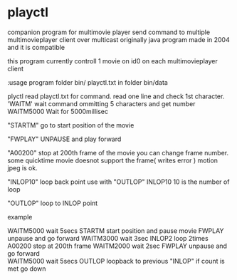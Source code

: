 playctl
================

companion program for multimovie player
send command to multiple multimovieplayer client over multicast
originally java program made in 2004 and it is compatible

this program currently controll 1 movie on id0 on each multimovieplayer client

:usage
program folder bin/
playctl.txt in folder  bin/data

plyctl read playctl.txt for command.
read one line and check 1st character.
'WAITM' wait command ommitting 5 characters and get number
WAITM5000  Wait for 5000millisec

"STARTM" go to start position of the movie

"FWPLAY" UNPAUSE and play forward

"A00200" stop at 200th frame of the movie
you can change frame number.
some quicktime movie doesnot support the frame( writes error )
motion jpeg is ok.

"INLOP10" loop back point use with "OUTLOP"
INLOP10 10 is the number of loop

"OUTLOP" loop to INLOP point

example

WAITM5000   wait 5secs
STARTM      start position and pause movie
FWPLAY      unpause and go forward
WAITM3000   wait 3sec
INLOP2      loop 2times
A00200      stop at 200th frame
WAITM2000   wait 2sec
FWPLAY      unpause and go forward      
WAITM5000   wait 5secs
OUTLOP      loopback to previous "INLOP" if count is met go down
